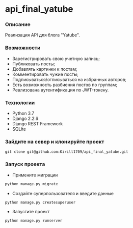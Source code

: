 # api_final_yatube
### Описание
Реализация API для блога "Yatube".
### Возможности
- Зарегистрировать свою учетную запись; 
- Публиковать посты;
- Добавлять картинки к постам; 
- Комментировать чужие посты;
- Подписываться/отписываться на избранных авторов;
- Есть возможность разбиения постов по группам;
- Реализована аутентификация по JWT-токену.
### Технологии
- Python 3.7
- Django 2.2.6
- Django REST Framework
- SQLite

### Зайдите на север и клонируйте проект 
```
git clone git@github.com:Kirill1709/api_final_yatube.git
```
### Запуск проекта

- Примените миграции
```bash
python manage.py migrate
``` 
- Создайте суперпользователя и введите данные
```bash
python manage.py createsuperuser
```
- Запустите проект
```bash
python manage.py runserver
```

